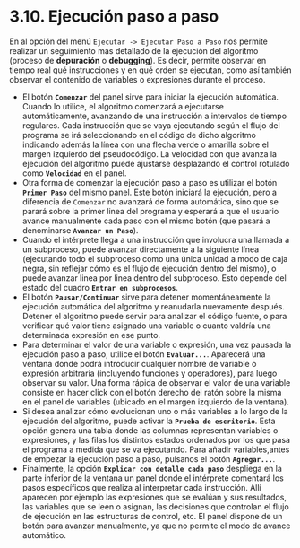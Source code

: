 # 3.10. Ejecución paso a paso

En al opción del menú `Ejecutar -> Ejecutar Paso a Paso` nos permite realizar un seguimiento más detallado de la ejecución del algoritmo (proceso de **depuración** o **debugging**). Es decir, permite observar en tiempo real qué instrucciones y en qué orden se ejecutan, como así también observar el contenido de variables o expresiones durante el proceso.

* El botón **`Comenzar`** del panel sirve para iniciar la ejecución automática. Cuando lo utilice, el algoritmo comenzará a ejecutarse automáticamente, avanzando de una instrucción a intervalos de tiempo regulares. Cada instrucción que se vaya ejecutando según el flujo del programa se irá seleccionando en el código de dicho algoritmo indicando además la línea con una flecha verde o amarilla sobre el margen izquierdo del pseudocódigo. La velocidad con que avanza la ejecución del algoritmo puede ajustarse desplazando el control rotulado como **`Velocidad`** en el panel.
* Otra forma de comenzar la ejecución paso a paso es utilizar el botón **`Primer Paso`** del mismo panel. Este botón iniciará la ejecución, pero a diferencia de `Comenzar` no avanzará de forma automática, sino que se parará sobre la primer linea del programa y esperará a que el usuario avance manualmente cada paso con el mismo botón (que pasará a denominarse **`Avanzar un Paso`**).
* Cuando el intérprete llega a una instrucción que involucra una llamada a un subproceso, puede avanzar directamente a la siguiente línea (ejecutando todo el subproceso como una única unidad a modo de caja negra, sin reflejar cómo es el flujo de ejecución dentro del mismo), o puede avanzar linea por linea dentro del subproceso. Esto depende del estado del cuadro **`Entrar en subprocesos`**.
* El botón **`Pausar/Continuar`** sirve para detener momentáneamente la ejecución automática del algoritmo y reanudarla nuevamente después. Detener el algoritmo puede servir para analizar el código fuente, o para verificar qué valor tiene asignado una variable o cuanto valdría una determinada expresión en ese punto.
* Para determinar el valor de una variable o expresión, una vez pausada la ejecución paso a paso, utilice el botón **`Evaluar...`**. Aparecerá una ventana donde podrá introducir cualquier nombre de variable o expresión arbitraria (incluyendo funciones y operadores), para luego observar su valor. Una forma rápida de observar el valor de una variable consiste en hacer click con el botón derecho del ratón sobre la misma en el panel de variables (ubicado en el margen izquierdo de la ventana).
* Si desea analizar cómo evolucionan uno o más variables a lo largo de la ejecución del algoritmo, puede activar la **`Prueba de escritorio`**. Esta opción genera una tabla donde las columnas representan variables o expresiones, y las filas los distintos estados ordenados por los que pasa el programa a medida que se va ejecutando. Para añadir variables,antes de empezar la ejecución paso a paso, pulsanos el botón **`Agregar...`**.
* Finalmente, la opción **`Explicar con detalle cada paso`** despliega en la parte inferior de la ventana un panel donde el intérprete comentará los pasos específicos que realiza al interpretar cada instrucción. Allí aparecen por ejemplo las expresiones que se evalúan y sus resultados, las variables que se leen o asignan, las decisiones que controlan el flujo de ejecución en las estructuras de control, etc. El panel dispone de un botón para avanzar manualmente, ya que no permite el modo de avance automático.
